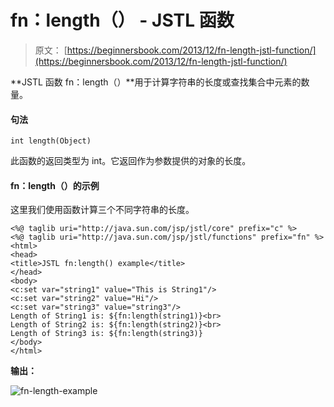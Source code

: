 # fn：length（） - JSTL 函数

> 原文： [https://beginnersbook.com/2013/12/fn-length-jstl-function/](https://beginnersbook.com/2013/12/fn-length-jstl-function/)

**JSTL 函数 fn：length（）**用于计算字符串的长度或查找集合中元素的数量。

#### 句法

```
int length(Object)
```

此函数的返回类型为 int。它返回作为参数提供的对象的长度。

#### fn：length（）的示例

这里我们使用函数计算三个不同字符串的长度。

```
<%@ taglib uri="http://java.sun.com/jsp/jstl/core" prefix="c" %>
<%@ taglib uri="http://java.sun.com/jsp/jstl/functions" prefix="fn" %>
<html>
<head>
<title>JSTL fn:length() example</title>
</head>
<body>
<c:set var="string1" value="This is String1"/>
<c:set var="string2" value="Hi"/>
<c:set var="string3" value="string3"/>
Length of String1 is: ${fn:length(string1)}<br>
Length of String2 is: ${fn:length(string2)}<br>
Length of String3 is: ${fn:length(string3)}
</body>
</html>
```

**输出：**

![fn-length-example](../Images/623946bc1a4c0b93300e7c737ac8f390.jpg)